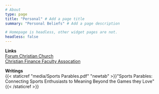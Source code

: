 ```yaml
---
# About
type: page
title: "Personal" # Add a page title
summary: "Personal Beliefs" # Add a page description

# Homepage is headless, other widget pages are not.
headless: false
---
```


__Links__\
[Forum Christian Church](https://www.forumchristian.org/)\
[Christian Finance Faculty Assocation](https://sites.baylor.edu/shane_underwood/cffa/)

__Writings__\
{{< staticref "media/Sports Parables.pdf" "newtab" >}}"Sports Parables: Connecting Sports Enthusiasts to Meaning Beyond the Games they Love"{{< /staticref >}}